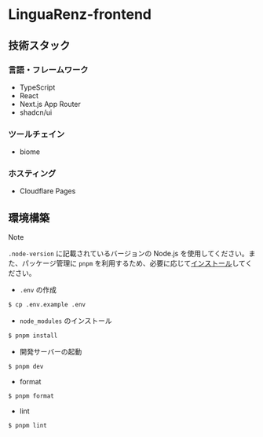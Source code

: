 # LinguaRenz-frontend

## 技術スタック

### 言語・フレームワーク
- TypeScript
- React
- Next.js App Router
- shadcn/ui

### ツールチェイン
- biome

### ホスティング
- Cloudflare Pages

## 環境構築

> [!NOTE]
> `.node-version` に記載されているバージョンの Node.js を使用してください。また、パッケージ管理に `pnpm` を利用するため、必要に応じて[インストール](https://pnpm.io/installation#using-npm)してください。

- `.env` の作成
```sh
$ cp .env.example .env
```

- `node_modules` のインストール
```sh
$ pnpm install
```

- 開発サーバーの起動
```sh
$ pnpm dev
```

- format
```sh
$ pnpm format
```

- lint
```sh
$ pnpm lint
```
